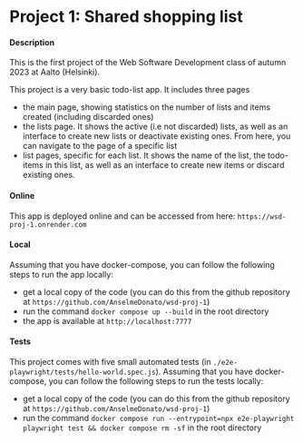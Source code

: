 # Project 1: Shared shopping list

#### Description 

This is the first project of the Web Software Development class of autumn 2023 at Aalto (Helsinki).

This project is a very basic todo-list app. It includes three pages
- the main page, showing statistics on the number of lists and items created (including discarded ones)
- the lists page. It shows the active (i.e not discarded) lists, as well as an interface to create new lists or deactivate existing ones. From here, you can navigate to the page of a specific list
- list pages, specific for each list. It shows the name of the list, the todo-items in this list, as well as an interface to create new items or discard existing ones. 

#### Online

This app is deployed online and can be accessed from here: `https://wsd-proj-1.onrender.com`

#### Local 

Assuming that you have docker-compose, you can follow the following steps to run the app locally: 
- get a local copy of the code (you can do this from the github repository at `https://github.com/AnselmeDonato/wsd-proj-1`)
- run the command `docker compose up --build` in the root directory 
- the app is available at `http://localhost:7777`

#### Tests 

This project comes with five small automated tests (in `./e2e-playwright/tests/hello-world.spec.js`). Assuming that you have docker-compose, you can follow the following steps to run the tests locally: 
- get a local copy of the code (you can do this from the github repository at `https://github.com/AnselmeDonato/wsd-proj-1`)
- run the command `docker compose run --entrypoint=npx e2e-playwright playwright test && docker compose rm -sf` in the root directory 